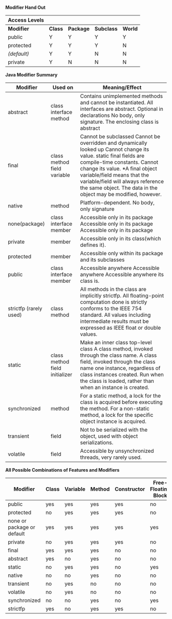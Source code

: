 **Modifier Hand Out**

| **Access Levels** |           |             |              |           |
| ----------------- | --------- | ----------- | ------------ | --------- |
| **Modifier**      | **Class** | **Package** | **Subclass** | **World** |
| public            | Y         | Y           | Y            | Y         |
| protected         | Y         | Y           | Y            | N         |
| *(default)*       | Y         | Y           | N            | N         |
| private           | Y         | N           | N            | N         |

 

**Java Modifier Summary**

| **Modifier**             | **Used on**                                             | **Meaning/Effect**                                           |
| ------------------------ | ------------------------------------------------------- | ------------------------------------------------------------ |
| abstract                 | class        interface        method                    | Contains   unimplemented methods and cannot be instantiated.        All interfaces are abstract. Optional in declarations        No body, only signature. The enclosing class is abstract |
| final                    | class        method        field        variable        | Cannot   be subclassed        Cannot be overridden and dynamically looked up        Cannot change its value. static final fields are compile-time constants.        Cannot change its value.   *A   final object variable/field means that the variable/field will always   reference the same object.  The data in   the object may be modified, however. |
| native                   | method                                                  | Platform-dependent.   No body, only signature                |
| none(package)            | class        interface        member                    | Accessible   only in its package        Accessible only in its package        Accessible only in its package |
| private                  | member                                                  | Accessible   only in its class(which defines it).            |
| protected                | member                                                  | Accessible   only within its package and its subclasses      |
| public                   | class        interface        member                    | Accessible   anywhere        Accessible anywhere        Accessible anywhere its class is. |
| strictfp   (rarely used) | class        method                                     | All   methods in the class are implicitly strictfp.        All floating-point computation done is strictly conforms to     the IEEE 754 standard. All values including intermediate results must be   expressed as IEEE float or double values. |
| static                   | class        method        field            initializer | Make an   inner class top-level class        A class method, invoked through the class name.        A class field, invoked through the class name     one instance, regardless of class instances created.        Run when the class is loaded, rather than when an instance is created. |
| synchronized             | method                                                  | For a   static method, a lock for the class is acquired before    executing the method. For a non-static method, a lock for the specific object   instance is acquired. |
| transient                | field                                                   | Not to be   serialized with the object, used with object serializations. |
| volatile                 | field                                                   | Accessible   by unsynchronized threads, very rarely used.    |

**All Possible Combinations of Features and Modifiers**

| **Modifier**                 | **Class** | **Variable** | **Method** | **Constructor** | **Free-Floating   Block** |
| ---------------------------- | --------- | ------------ | ---------- | --------------- | ------------------------- |
| public                       | yes       | yes          | yes        | yes             | no                        |
| protected                    | no        | yes          | yes        | yes             | no                        |
| none or   package or default | yes       | yes          | yes        | yes             | yes                       |
| private                      | no        | yes          | yes        | yes             | no                        |
| final                        | yes       | yes          | yes        | no              | no                        |
| abstract                     | yes       | no           | yes        | no              | no                        |
| static                       | no        | yes          | yes        | no              | yes                       |
| native                       | no        | no           | yes        | no              | no                        |
| transient                    | no        | yes          | no         | no              | no                        |
| volatile                     | no        | yes          | no         | no              | no                        |
| synchronized                 | no        | no           | yes        | no              | yes                       |
| strictfp                     | yes       | no           | yes        | yes             | no                        |

 